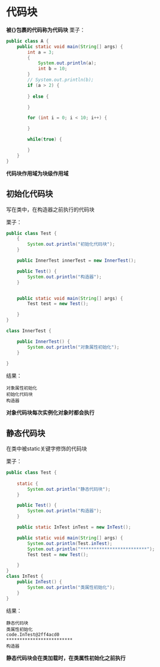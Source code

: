 # 代码块

**被{}包裹的代码称为代码块**
栗子：
```java
public class A {
    public static void main(String[] args) {
        int a = 3;
        {
            System.out.println(a);
            int b = 10;
        }
        // System.out.println(b);
        if (a > 2) {
            
        } else {

        }

        for (int i = 0; i < 10; i++) {

        }

        while(true) {

        }
    }
}


```

**代码块作用域为块级作用域**

## 初始化代码块

写在类中，在构造器之前执行的代码块

栗子：
```java
public class Test {
    {
        System.out.println("初始化代码块");
    }

    public InnerTest innerTest = new InnerTest();

    public Test() {
        System.out.println("构造器");
    }


    public static void main(String[] args) {
        Test test = new Test();

    }
}

class InnerTest {

    public InnerTest() {
        System.out.println("对象属性初始化");
    }
    
}
```

结果：
```text
对象属性初始化
初始化代码块
构造器
```
**对象代码块每次实例化对象时都会执行**

## 静态代码块

在类中被static关键字修饰的代码块

栗子：
```java
public class Test {
    
    static {
        System.out.println("静态代码块");
    }

    public Test() {
        System.out.println("构造器");
    }

    public static InTest inTest = new InTest();

    public static void main(String[] args) {
        System.out.println(Test.inTest);
        System.out.println("*************************");
        Test test = new Test();

    }
}
class InTest {
    public InTest() {
        System.out.println("类属性初始化");
    }
}
```
结果：
```text
静态代码块
类属性初始化
code.InTest@2ff4acd0
*************************
构造器
```

**静态代码块会在类加载时，在类属性初始化之前执行**

